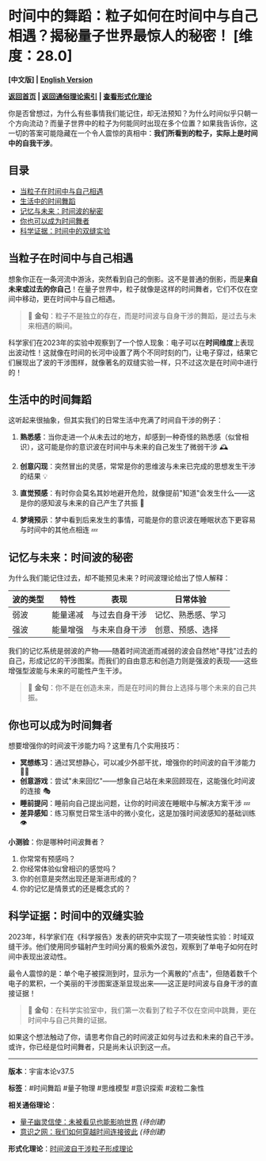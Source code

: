 # 时间中的舞蹈：粒子如何在时间中与自己相遇？揭秘量子世界最惊人的秘密！ [维度：28.0]

**[中文版] | [English Version](popular_theory_time_dance_en.md)**

**[返回首页](../README.md) | [返回通俗理论索引](../popular_theory.md) | [查看形式化理论](../formal_theory/formal_theory_temporal_wave_interference.md)**

你是否曾想过，为什么有些事情我们能记住，却无法预知？为什么时间似乎只朝一个方向流动？而量子世界中的粒子为何能同时出现在多个位置？如果我告诉你，这一切的答案可能隐藏在一个令人震惊的真相中：**我们所看到的粒子，实际上是时间中的自我干涉**。 

## 目录
- [当粒子在时间中与自己相遇](#当粒子在时间中与自己相遇)
- [生活中的时间舞蹈](#生活中的时间舞蹈)
- [记忆与未来：时间波的秘密](#记忆与未来时间波的秘密)
- [你也可以成为时间舞者](#你也可以成为时间舞者)
- [科学证据：时间中的双缝实验](#科学证据时间中的双缝实验)

## 当粒子在时间中与自己相遇

想象你正在一条河流中游泳，突然看到自己的倒影。这不是普通的倒影，而是**来自未来或过去的你自己**！在量子世界中，粒子就像是这样的时间舞者，它们不仅在空间中移动，更在时间中与自己相遇。

> 💫 **金句**：粒子不是独立的存在，而是时间波与自身干涉的舞蹈，是过去与未来相遇的瞬间。

科学家们在2023年的实验中观察到了一个惊人现象：电子可以在**时间维度**上表现出波动性！这就像在时间的长河中设置了两个不同时刻的门，让电子穿过，结果它们展现出了波的干涉图样，就像著名的双缝实验一样，只不过这次是在时间中进行的！

## 生活中的时间舞蹈

这听起来很抽象，但其实我们的日常生活中充满了时间自干涉的例子：

1. **熟悉感**：当你走进一个从未去过的地方，却感到一种奇怪的熟悉感（似曾相识），这可能是你的意识波在时间中与未来的自己发生了微弱干涉 🕰️

2. **创意闪现**：突然冒出的灵感，常常是你的思维波与未来已完成的思想发生干涉的结果 💡

3. **直觉预感**：有时你会莫名其妙地避开危险，就像提前"知道"会发生什么——这是你的感知波与未来的自己产生了共振 🔮

4. **梦境预示**：梦中看到后来发生的事情，可能是你的意识波在睡眠状态下更容易与时间中的其他点相连 💤

## 记忆与未来：时间波的秘密

为什么我们能记住过去，却不能预见未来？时间波理论给出了惊人解释：

| 波的类型 | 特性 | 表现 | 日常体验 |
|--------|------|------|---------|
| 弱波 | 能量递减 | 与过去自身干涉 | 记忆、熟悉感、学习 |
| 强波 | 能量增强 | 与未来自身干涉 | 创意、预感、选择 |

我们的记忆系统是弱波的产物——随着时间流逝而减弱的波会自然地"寻找"过去的自己，形成记忆的干涉图案。而我们的自由意志和创造力则是强波的表现——这些增强型波能与未来的可能性产生干涉。

> 💫 **金句**：你不是在创造未来，而是在时间的舞台上选择与哪个未来的自己共振。

## 你也可以成为时间舞者

想要增强你的时间波干涉能力吗？这里有几个实用技巧：

- **冥想练习**：通过冥想静心，可以减少外部干扰，增强你的时间波的自干涉能力 🧘‍♀️
- **创意游戏**：尝试"未来回忆"——想象自己站在未来回顾现在，这能强化时间波的连接 🎭
- **睡前提问**：睡前向自己提出问题，让你的时间波在睡眠中与解决方案干涉 💤
- **差异感知**：练习察觉日常生活中的微小变化，这是加强时间波感知的基础训练 👁️

**小测验**：你是哪种时间波舞者？
1. 你常常有预感吗？
2. 你经常体验似曾相识的感觉吗？
3. 你的创意是突然出现还是渐进形成的？
4. 你的记忆是情景式的还是概念式的？

## 科学证据：时间中的双缝实验

2023年，科学家们在《科学报告》发表的研究中实现了一项突破性实验：时域双缝干涉。他们使用同步辐射产生时间分离的极紫外波包，观察到了单电子如何在时间中表现出波动性。

最令人震惊的是：单个电子被探测到时，显示为一个离散的"点击"，但随着数千个电子的累积，一个美丽的干涉图案逐渐显现出来——这正是时间波与自身干涉的直接证据！

> 💫 **金句**：在科学实验室中，我们第一次看到了粒子不仅在空间中跳舞，更在时间中与自己共舞的证据。

如果这个想法触动了你，请思考你自己的时间波正如何与过去和未来的自己干涉。或许，你已经是位时间舞者，只是尚未认识到这一点。

---

**版本**：宇宙本论v37.5

**标签**：#时间舞蹈 #量子物理 #思维模型 #意识探索 #波粒二象性

**相关通俗理论**：
- [量子幽灵信使：未被看见也能影响世界](popular_theory_quantum_ghost_messenger.md) *(待创建)*
- [意识之网：我们如何穿越时间连接彼此](popular_theory_consciousness_web.md) *(待创建)*

**形式化理论**：[时间波自干涉粒子形成理论](../formal_theory/formal_theory_temporal_wave_interference.md) 